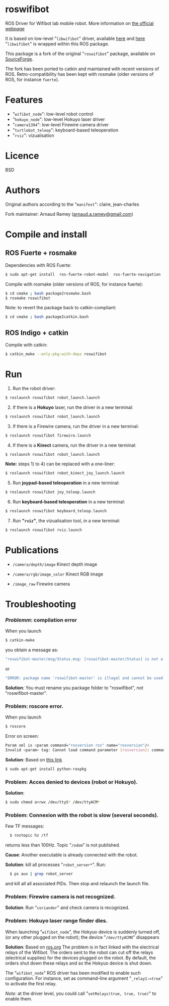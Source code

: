 roswifibot
==========

ROS Driver for Wifibot lab mobile robot.
More information on
  [the official webpage](http://www.wifibot.com)

It is based on low-level "```libwifibot```" driver, available
[here](http://sourceforge.net/projects/libwifibot/)
  and
[here](https://svn.code.sf.net/p/roswifibot/code/trunk/)
"```libwifibot```" is wrapped within this ROS package.

This package is a fork of the original "```roswifibot```" package, available on [SourceForge](http://sourceforge.net/projects/roswifibot/).

The fork has been ported to catkin and maintained with recent versions of ROS.
Retro-compatibility has been kept with rosmake
(older versions of ROS, for instance ```fuerte```).

Features
========

  - "```wifibot_node```":     low-level robot control
  - "```hokuyo_node```":      low-level Hokuyo laser driver
  - "```camera1394```":       low-level Firewire camera driver
  - "```turtlebot_teleop```": keyboard-based teleoperation
  - "```rviz```":             vizualisation


Licence
=======
BSD


Authors
=======
Original authors according to the "```manifest```": claire, jean-charles

Fork maintainer: Arnaud Ramey (arnaud.a.ramey@gmail.com)


Compile and install
===================

ROS Fuerte + rosmake
--------------------

Dependencies with ROS Fuerte:

```bash
$ sudo apt-get install  ros-fuerte-robot-model  ros-fuerte-navigation  ros-fuerte-laser-drivers  ros-fuerte-viz ros-fuerte-perception ros-fuerte-camera1394  ros-fuerte-turtlebot-apps
```

Compile with rosmake (older versions of ROS, for instance fuerte):

```bash
$ cd cmake ; bash package2rosmake.bash
$ rosmake roswifibot
```
Note: to revert the package back to catkin-compliant:

```bash
$ cd cmake ; bash package2catkin.bash
```

ROS Indigo + catkin
-------------------

Compile with catkin:

```bash
$ catkin_make --only-pkg-with-deps roswifibot
```

Run
===

1) Run the robot driver:

```bash
$ roslaunch roswifibot robot_launch.launch
```

2) If there is a **Hokuyo** laser, run the driver in a new terminal:

```bash
$ roslaunch roswifibot robot_launch.launch
```

3) If there is a Firewire camera, run the driver in a new terminal:

```bash
$ roslaunch roswifibot firewire.launch
```

4) If there is a **Kinect** camera, run the driver in a new terminal:

```bash
$ roslaunch roswifibot robot_launch.launch
```

**Note:** steps 1) to 4) can be replaced with a one-liner:

```bash
$ roslaunch roswifibot robot_kinect_joy_launch.launch
```

5) Run **joypad-based teleoperation** in a new terminal:

```bash
$ roslaunch roswifibot joy_teleop.launch
```

6) Run **keyboard-based teleoperation** in a new terminal:

```bash
$ roslaunch roswifibot keyboard_teleop.launch
```

7) Run **"```rviz```"**, the vizualisation tool, in a new terminal:

```bash
$ roslaunch roswifibot rviz.launch
```


Publications
============

  - `/camera/depth/image`
    Kinect depth image

  - `/camera/rgb/image_color`
    Kinect RGB image

  - `/image_raw`
    Firewire camera


Troubleshooting
===============

### ***Problemm***: compilation error

When you launch
```bash
$ catkin-make
```
you obtain a message as:

```bash
"roswifibot-master/msg/Status.msg: [roswifibot-master/Status] is not a legal type name"
```
or

```bash
"ERROR: package name 'roswifibot-master' is illegal and cannot be used in message generation."
```

**Solution**:
You must rename you package folder to "roswifibot", not "roswifibot-master".

### **Problem**: roscore error.
When you launch
```bash
$ roscore
```

Error on screen:
```bash
Param xml is <param command="rosversion ros" name="rosversion"/>
Invalid <param> tag: Cannot load command parameter [rosversion]: command [rosversion ros] returned with code [1].
```

**Solution**:
Based on [this link](http://answers.ros.org/question/44996/cannot-run-roscore-due-to-error-in-rosversion/)

```bash
$ sudo apt-get install python-rospkg
```


### **Problem**: Acces denied to devices (robot or Hokuyo).

**Solution**:

```bash
$ sudo chmod a+rwx /dev/ttyS* /dev/ttyACM*
```


### **Problem**: Connexion with the robot is slow (several seconds).
Few TF messages:
```bash
  $ rostopic hz /tf
```
returns less than 100Hz.
Topic "```/odom```" is not published.

**Cause**:
Another executable is already connected with the robot.

**Solution**:
kill all processes "```robot_server*```".
Run:

```bash
  $ ps aux | grep robot_server
```

and kill all all associated PIDs.
Then stop and relaunch the launch file.


### **Problem**: Firewire camera is not recognized.

**Solution**:
Run "```coriander```" and check camera is recognized.


### **Problem**: Hokuyo laser range finder dies.
When launching "```wifibot_node```", the Hokyuo device is suddenly turned off,
(or  any other plugged on the robot);
the device "```/dev/ttyACM0```" disappears

**Solution**:
Based on [ros.org](http://wiki.ros.org/hokuyo_node/Troubleshooting)
The problem is in fact linked with the electrical relays of the Wifibot.
The orders sent to the robot can cut off the relays
(electrical supplies) for the devices plugged on the robot.
By default, the orders shut down these relays and so the Hokyuo device
is shut down.

The "```wifibot_node```" ROS driver has been modified to enable such configuration.
For instance, set as command-line argument "```_relay1:=true```"
to activate the first relay.

*Note:*
at the driver level, you could call
"```setRelays(true, true, true)```"
to enable them.
